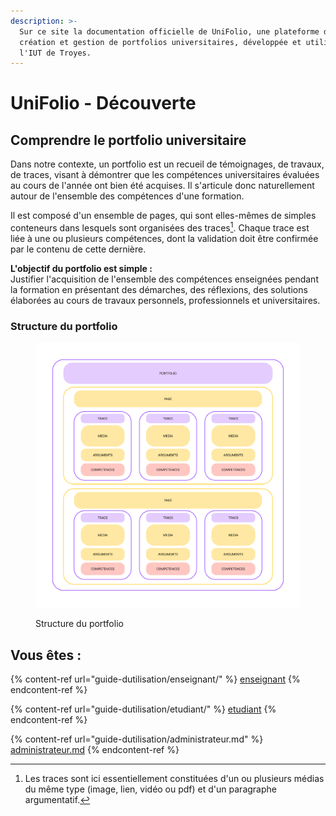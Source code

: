 ```yaml
---
description: >-
  Sur ce site la documentation officielle de UniFolio, une plateforme de
  création et gestion de portfolios universitaires, développée et utilisée par
  l'IUT de Troyes.
---
```


# UniFolio - Découverte

## Comprendre le portfolio universitaire

Dans notre contexte, un portfolio est un recueil de témoignages, de travaux, de traces, visant à démontrer que les compétences universitaires évaluées au cours de l'année ont bien été acquises. Il s'articule donc naturellement autour de l'ensemble des compétences d'une formation.

Il est composé d'un ensemble de pages, qui sont elles-mêmes de simples conteneurs dans lesquels sont organisées des traces[^1]. Chaque trace est liée à une ou plusieurs compétences, dont la validation doit être confirmée par le contenu de cette dernière.

**L'objectif du portfolio est simple :** \
Justifier l'acquisition de l'ensemble des compétences enseignées pendant la formation en présentant des démarches, des réflexions, des solutions élaborées au cours de travaux personnels, professionnels et universitaires.

### Structure du portfolio

<figure><img src=".gitbook/assets/UniFolio eval trace (13).png" alt=""><figcaption><p>Structure du portfolio</p></figcaption></figure>

## Vous êtes :&#x20;

{% content-ref url="guide-dutilisation/enseignant/" %}
[enseignant](guide-dutilisation/enseignant/)
{% endcontent-ref %}

{% content-ref url="guide-dutilisation/etudiant/" %}
[etudiant](guide-dutilisation/etudiant/)
{% endcontent-ref %}

{% content-ref url="guide-dutilisation/administrateur.md" %}
[administrateur.md](guide-dutilisation/administrateur.md)
{% endcontent-ref %}



[^1]: Les traces sont ici essentiellement constituées d'un ou plusieurs médias du même type (image, lien, vidéo ou pdf) et d'un paragraphe argumentatif.
